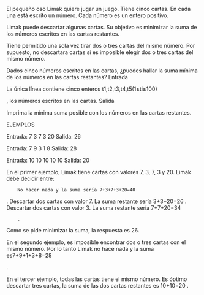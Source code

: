 El pequeño oso Limak quiere jugar un juego. Tiene cinco cartas. En cada una está escrito un número. Cada número es un entero positivo.

Limak puede descartar algunas cartas. Su objetivo es minimizar la suma de los números escritos en las cartas restantes.

Tiene permitido una sola vez tirar dos o tres cartas del mismo número. Por supuesto, no descartara cartas si es imposible elegir dos o tres cartas del mismo número.

Dados cinco números escritos en las cartas, ¿puedes hallar la suma mínima de los números en las cartas restantes?
Entrada

La única línea contiene cinco enteros t1,t2,t3,t4,t5(1≤ti≤100)

, los números escritos en las cartas.
Salida

Imprima la mínima suma posible con los números en las cartas restantes.

EJEMPLOS

Entrada:
7 3 7 3 20
Salida:
26

Entrada: 
7 9 3 1 8
Salida:
28

Entrada:
10 10 10 10 10 
Salida:
20

En el primer ejemplo, Limak tiene cartas con valores 7, 3, 7, 3 y 20. Limak debe decidir entre:

        No hacer nada y la suma sería 7+3+7+3+20=40

.
Descartar dos cartas con valor 7. La suma restante sería 3+3+20=26
.
Descartar dos cartas con valor 3. La suma restante sería 7+7+20=34

        .

Como se pide minimizar la suma, la respuesta es 26.

En el segundo ejemplo, es imposible encontrar dos o tres cartas con el mismo número. Por lo tanto Limak no hace nada y la suma  es7+9+1+3+8=28

.

En el tercer ejemplo, todas las cartas tiene el mismo número. Es óptimo descartar tres cartas, la suma de las dos cartas restantes es 10+10=20
.
